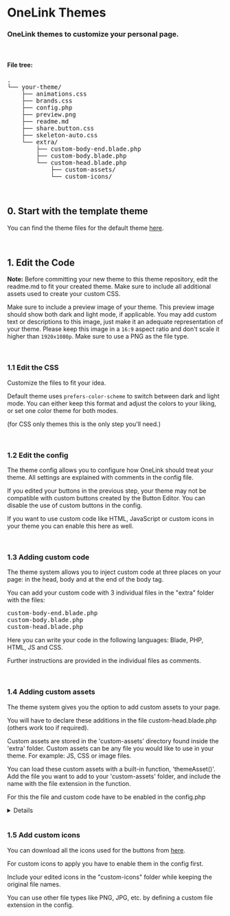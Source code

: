 <h1>OneLink Themes</h1>
<h3>OneLink themes to customize your personal page.</h3>

<br>

#### File tree:
<pre>
.
└── your-theme/
    ├── animations.css
    ├── brands.css
    ├── config.php
    ├── preview.png
    ├── readme.md
    ├── share.button.css
    ├── skeleton-auto.css
    └── extra/
        ├── custom-body-end.blade.php
        ├── custom-body.blade.php
        └── custom-head.blade.php
			├── custom-assets/
			└── custom-icons/
</pre>

<br>

<a name="0"></a>
## 0. Start with the template theme
You can find the theme files for the default theme [here](https://github.com/npaymelabs/npayme-onelink-themes/tree/main/onelink-default-theme).

<br>

<a name="1"></a>
## 1. Edit the Code

**Note:** Before committing your new theme to this theme repository, edit the readme.md to fit your created theme. Make sure to include all additional assets used to create your custom CSS.

Make sure to include a preview image of your theme. This preview image should show both dark and light mode, if applicable. You may add custom text or descriptions to this image, just make it an adequate representation of your theme. Please keep this image in a `16:9` aspect ratio and don't scale it higher than `1920x1080p`. Make sure to use a PNG as the file type.

<br>

### 1.1 Edit the CSS

Customize the files to fit your idea.

Default theme uses `prefers-color-scheme` to switch between dark and light mode. You can either keep this format and adjust the colors to your liking, or set one color theme for both modes.

(for CSS only themes this is the only step you'll need.)

<br>

### 1.2 Edit the config

The theme config allows you to configure how OneLink should treat your theme.
All settings are explained with comments in the config file.

If you edited your buttons in the previous step, your theme may not be compatible with custom buttons created by the Button Editor.
You can disable the use of custom buttons in the config.

If you want to use custom code like HTML, JavaScript or custom icons in your theme you can enable this here as well.

<br>

### 1.3 Adding custom code

The theme system allows you to inject custom code at three places on your page: in the head, body and at the end of the body tag.

You can add your custom code with 3 individual files in the "extra" folder with the files:

<pre>
custom-body-end.blade.php
custom-body.blade.php
custom-head.blade.php
</pre>

Here you can write your code in the following languages: Blade, PHP, HTML, JS and CSS.

Further instructions are provided in the individual files as comments.

<br>

### 1.4 Adding custom assets

The theme system gives you the option to add custom assets to your page.

You will have to declare these additions in the file custom-head.blade.php (others work too if required).

Custom assets are stored in the 'custom-assets' directory found inside the 'extra' folder.
Custom assets can be any file you would like to use in your theme.
For example: JS, CSS or image files.

You can load these custom assets with a built-in function, 'themeAsset()'.
Add the file you want to add to your 'custom-assets' folder, and include the name with the file extension in the function.

For this the file and custom code have to be enabled in the config.php

<details>
<pre>

Down below, you can find a few examples using this function:

<link rel="stylesheet" href="{{themeAsset('your.css')}}">
<script src="{{themeAsset('your.js')}}"></script>
<style>body{background-image: url({{themeAsset('your.png')}});}</style>

</pre>
</details>

<br>

### 1.5 Add custom icons

You can download all the icons used for the buttons from [here](https://github.com/npaymelabs/npayme-onelink-themes/tree/main/icons).

For custom icons to apply you have to enable them in the config first.

Include your edited icons in the "custom-icons" folder while keeping the original file names.

You can use other file types like PNG, JPG, etc. by defining a custom file extension in the config.
